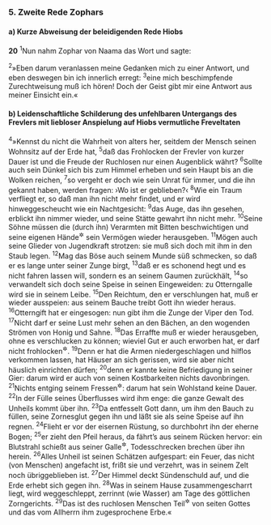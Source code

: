 ### 5. Zweite Rede Zophars

#### a) Kurze Abweisung der beleidigenden Rede Hiobs

__20__
<sup>1</sup>Nun nahm Zophar von Naama das Wort und sagte:

<sup>2</sup>»Eben darum veranlassen meine Gedanken mich zu einer Antwort, und eben deswegen bin ich innerlich erregt:
<sup>3</sup>eine mich beschimpfende Zurechtweisung muß ich hören! Doch der Geist gibt mir eine Antwort aus meiner Einsicht ein.«

#### b) Leidenschaftliche Schilderung des unfehlbaren Untergangs des Frevlers mit liebloser Anspielung auf Hiobs vermutliche Freveltaten

<sup>4</sup>»Kennst du nicht die Wahrheit von alters her, seitdem der Mensch seinen Wohnsitz auf der Erde hat,
<sup>5</sup>daß das Frohlocken der Frevler von kurzer Dauer ist und die Freude der Ruchlosen nur einen Augenblick währt?
<sup>6</sup>Sollte auch sein Dünkel sich bis zum Himmel erheben und sein Haupt bis an die Wolken reichen,
<sup>7</sup>so vergeht er doch wie sein Unrat für immer, und die ihn gekannt haben, werden fragen: ›Wo ist er geblieben?‹
<sup>8</sup>Wie ein Traum verfliegt er, so daß man ihn nicht mehr findet, und er wird hinweggescheucht wie ein Nachtgesicht:
<sup>9</sup>das Auge, das ihn gesehen, erblickt ihn nimmer wieder, und seine Stätte gewahrt ihn nicht mehr.
<sup>10</sup>Seine Söhne müssen die (durch ihn) Verarmten mit Bitten beschwichtigen und seine eigenen Hände<sup title="oder: seine Kinder">&#x2732;</sup> sein Vermögen wieder herausgeben.
<sup>11</sup>Mögen auch seine Glieder von Jugendkraft strotzen: sie muß sich doch mit ihm in den Staub legen.
<sup>12</sup>Mag das Böse auch seinem Munde süß schmecken, so daß er es lange unter seiner Zunge birgt,
<sup>13</sup>daß er es schonend hegt und es nicht fahren lassen will, sondern es an seinem Gaumen zurückhält,
<sup>14</sup>so verwandelt sich doch seine Speise in seinen Eingeweiden: zu Otterngalle wird sie in seinem Leibe.
<sup>15</sup>Den Reichtum, den er verschlungen hat, muß er wieder ausspeien: aus seinem Bauche treibt Gott ihn wieder heraus.
<sup>16</sup>Otterngift hat er eingesogen: nun gibt ihm die Zunge der Viper den Tod.
<sup>17</sup>Nicht darf er seine Lust mehr sehen an den Bächen, an den wogenden Strömen von Honig und Sahne.
<sup>18</sup>Das Erraffte muß er wieder herausgeben, ohne es verschlucken zu können; wieviel Gut er auch erworben hat, er darf nicht frohlocken<sup title="oder: er findet kein Ergötzen daran">&#x2732;</sup>.
<sup>19</sup>Denn er hat die Armen niedergeschlagen und hilflos verkommen lassen, hat Häuser an sich gerissen, wird sie aber nicht häuslich einrichten dürfen;
<sup>20</sup>denn er kannte keine Befriedigung in seiner Gier: darum wird er auch von seinen Kostbarkeiten nichts davonbringen.
<sup>21</sup>Nichts entging seinem Fressen<sup title="= seiner unersättlichen Gier">&#x2732;</sup>: darum hat sein Wohlstand keine Dauer.
<sup>22</sup>In der Fülle seines Überflusses wird ihm enge: die ganze Gewalt des Unheils kommt über ihn.
<sup>23</sup>Da entfesselt Gott dann, um ihm den Bauch zu füllen, seine Zornesglut gegen ihn und läßt sie als seine Speise auf ihn regnen.
<sup>24</sup>Flieht er vor der eisernen Rüstung, so durchbohrt ihn der eherne Bogen;
<sup>25</sup>er zieht den Pfeil heraus, da fährt’s aus seinem Rücken hervor: ein Blutstrahl schießt aus seiner Galle<sup title="= seinem Herzen">&#x2732;</sup>, Todesschrecken brechen über ihn herein.
<sup>26</sup>Alles Unheil ist seinen Schätzen aufgespart: ein Feuer, das nicht (von Menschen) angefacht ist, frißt sie und verzehrt, was in seinem Zelt noch übriggeblieben ist.
<sup>27</sup>Der Himmel deckt Sündenschuld auf, und die Erde erhebt sich gegen ihn.
<sup>28</sup>Was in seinem Hause zusammengescharrt liegt, wird weggeschleppt, zerrinnt (wie Wasser) am Tage des göttlichen Zorngerichts.
<sup>29</sup>Das ist des ruchlosen Menschen Teil<sup title="oder: Schicksalslos">&#x2732;</sup> von seiten Gottes und das vom Allherrn ihm zugesprochene Erbe.«